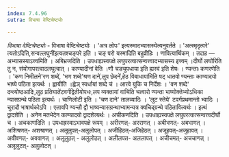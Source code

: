 ```yaml
---
index: 7.4.96
sutra: विभाषा वेष्टिचेष्ट्योः

---
```

_विभाषा वेष्टिचेष्ट्योः_ - विभाषा वेष्टिचेष्ट्योः । 'अत्र लोपः' इत्यस्मादभ्यासस्येत्यनुवर्तते । 'अत्स्मृदृत्वरे' त्यतोऽदिति,सन्वल्लघुनी॑इत्यतश्चङ्परे इति । चङ् परो यस्मादिति बहुव्रीहिः । णावित्यार्थिकम् । तदाह  —  अभ्यासस्याऽत्त्वमिति । अबिभ्रजदिति । उपधाह्यस्वपक्षे लघुपरत्वात्सन्वत्त्वादभ्यासस्य इत्त्वम् ।दीर्घो लघो॑रिति तु न, संयोगापरत्वादलघुत्वात् । काण्यादीनां वेति ।णौ चङ्युपधाया इति ह्यस्व॑ इति शेषः । ण्यन्ताः कणरणेति । 'कण निमीलने'रण शब्दे॑, 'भण शब्दे'श्रण दाने॑,लुप छेदने॑,हेठ विबाधाया॑मिति षट् धातवो ण्यन्ताः काण्यादयो भाष्ये पठिता इत्यर्थः । ह्वायीति ।ह्वेञ् स्पर्धायां शब्दे च॑ । आत्त्वे युकि च निर्देशः । 'वण शब्दे' दन्त्योष्ठआदिः,लुठ प्रतिघाते॑टवर्गद्वितीयोपधः,लप व्यक्तायां वाचि॑ति चत्वारो ण्यन्ता भाष्योक्तेभ्योऽधिका न्यासग्रन्थे पठिता इत्यर्थः । चाणिलोटी इति । 'चण दाने' तालव्यादिः । 'लुट स्तेये' टवर्गप्रथमान्तो भ्वादिः । चुरादौ भाषार्थकोऽपि । एतावपि ण्यन्तौ द्वौ भाष्यन्यासग्रन्थाभ्यामन्यत्र क्वचिद्ग्रन्थे पठितावित्यर्थः । इत्थं द्वादशेति । अनेन मतभेदेन काण्यादयो द्वादशेत्यर्थः । अचीकणदिति । उपधाह्यस्वपक्षे लघुपरत्वात्सन्वत्त्वदीर्घौ च । अचकाणदिति । उपधाह्रस्वाऽभावपक्षे रूपम् । अरीरणत्- अरराणत् । अबीभणत्- अबभाणत् ।अशिश्रणत्- अशश्राणत् । अलूलुपत्-अलुलोपत् । अजीहिठत्-अजिहेठत् । अजूहवत्-अजुहावत् । अवीवणत्- अववाणत् । अलूलुठत् - अलुलोठत् । अलीलपत- अललापत् । अचीचमत्- अचचाणत् । अलूलुटत्- अलुलोटत् ।